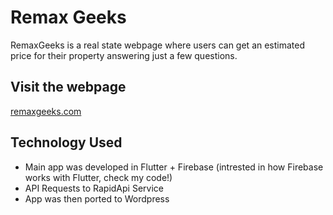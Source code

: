 # Remax Geeks

RemaxGeeks is a real state webpage where users can get an estimated price for their property answering just a few questions.

## Visit the webpage

[remaxgeeks.com](remaxgeeks.com)


## Technology Used
- Main app was developed in Flutter + Firebase (intrested in how Firebase works with Flutter, check my code!)
- API Requests to RapidApi Service
- App was then ported to Wordpress





